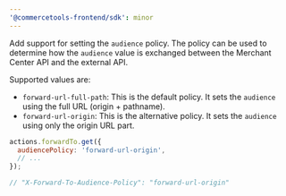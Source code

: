 ```yaml
---
'@commercetools-frontend/sdk': minor
---
```


Add support for setting the `audience` policy. The policy can be used to determine how the `audience` value is exchanged between the Merchant Center API and the external API.

Supported values are:

- `forward-url-full-path`: This is the default policy. It sets the `audience` using the full URL (origin + pathname).
- `forward-url-origin`: This is the alternative policy. It sets the `audience` using only the origin URL part.

```js
actions.forwardTo.get({
  audiencePolicy: 'forward-url-origin',
  // ...
});

// "X-Forward-To-Audience-Policy": "forward-url-origin"
```
